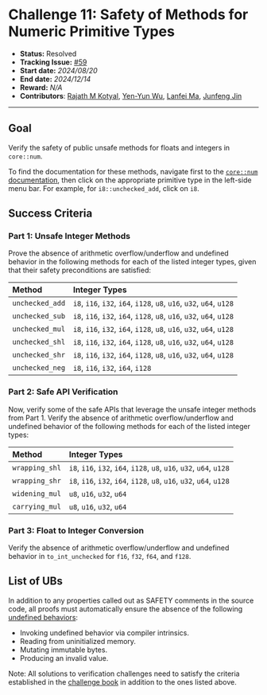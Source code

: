 # Challenge 11: Safety of Methods for Numeric Primitive Types


- **Status:** Resolved
- **Tracking Issue:** [#59](https://github.com/model-checking/verify-rust-std/issues/59)
- **Start date:** *2024/08/20*
- **End date:** *2024/12/14*
- **Reward:** *N/A*
- **Contributors**: [Rajath M Kotyal](https://github.com/rajathkotyal), [Yen-Yun Wu](https://github.com/Yenyun035), [Lanfei Ma](https://github.com/lanfeima), [Junfeng Jin](https://github.com/MWDZ)

-------------------

## Goal

Verify the safety of public unsafe methods for floats and integers in `core::num`.

To find the documentation for these methods, navigate first to the [`core::num` documentation](https://doc.rust-lang.org/core/num/index.html), then click on the appropriate primitive type in the left-side menu bar. For example, for `i8::unchecked_add`, click on `i8`.

## Success Criteria

### Part 1: Unsafe Integer Methods

Prove the absence of arithmetic overflow/underflow and undefined behavior in the following methods for each of the listed integer types, given that their safety preconditions are satisfied:

| Method              | Integer Types |
| :---           |     :---
| `unchecked_add`  |  `i8`, `i16`, `i32`, `i64`, `i128`, `u8`, `u16`, `u32`, `u64`, `u128` |
| `unchecked_sub`  |  `i8`, `i16`, `i32`, `i64`, `i128`, `u8`, `u16`, `u32`, `u64`, `u128` |
| `unchecked_mul`  |  `i8`, `i16`, `i32`, `i64`, `i128`, `u8`, `u16`, `u32`, `u64`, `u128` |
| `unchecked_shl`  |  `i8`, `i16`, `i32`, `i64`, `i128`, `u8`, `u16`, `u32`, `u64`, `u128` |
| `unchecked_shr`  |  `i8`, `i16`, `i32`, `i64`, `i128`, `u8`, `u16`, `u32`, `u64`, `u128` |
| `unchecked_neg`  |  `i8`, `i16`, `i32`, `i64`, `i128` |


### Part 2: Safe API Verification

Now, verify some of the safe APIs that leverage the unsafe integer methods from Part 1. Verify the absence of arithmetic overflow/underflow and undefined behavior of the following methods for each of the listed integer types:

| Method              | Integer Types |
| :---           |     :---
| `wrapping_shl`  |  `i8`, `i16`, `i32`, `i64`, `i128`, `u8`, `u16`, `u32`, `u64`, `u128` |
| `wrapping_shr`  |  `i8`, `i16`, `i32`, `i64`, `i128`, `u8`, `u16`, `u32`, `u64`, `u128` |
| `widening_mul`  |  `u8`, `u16`, `u32`, `u64` |
| `carrying_mul`  |  `u8`, `u16`, `u32`, `u64` |


### Part 3: Float to Integer Conversion

Verify the absence of arithmetic overflow/underflow and undefined behavior in `to_int_unchecked` for `f16`, `f32`, `f64`, and `f128`.


## List of UBs

In addition to any properties called out as SAFETY comments in the source code, all proofs must automatically ensure the absence of the following [undefined behaviors](https://github.com/rust-lang/reference/blob/142b2ed77d33f37a9973772bd95e6144ed9dce43/src/behavior-considered-undefined.md):

* Invoking undefined behavior via compiler intrinsics.
* Reading from uninitialized memory.
* Mutating immutable bytes.
* Producing an invalid value.

Note: All solutions to verification challenges need to satisfy the criteria established in the [challenge book](../general-rules.md) in addition to the ones listed above.
